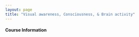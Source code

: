 ```yaml
---
layout: page
title: "Visual awareness, Consciousness, & Brain activity"
---
```


#### Course Information


